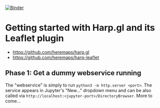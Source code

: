 [![Binder](https://mybinder.org/badge_logo.svg)](http://beta.mybinder.org/v2/gh/deeplook/harpology/master) 

# Getting started with Harp.gl and its Leaflet plugin

- https://github.com/heremaps/harp.gl
- https://github.com/heremaps/harp-leaflet

## Phase 1: Get a dummy webservice running

The "webservice" is simply to run `python3 -m http.server <port>`. The service appears in Jupyter's "New..." dropdown menu and  can be also called via `http://localhost:<jupyter-port>/DirectoryBrowser`. More to come... 

